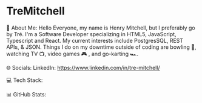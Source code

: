 # TreMitchell

💫 About Me: Hello Everyone, my name is Henry Mitchell, but I preferably go by Tré. I'm a Software Developer specializing in HTML5, JavaScript, Typescript and React. My current interests include PostgresSQL, REST APIs, & JSON. Things I do on my downtime outside of coding are bowling 🎳, watching TV 📺, video games 🎮 , and go-karting 🏎️.

🌐 Socials:
LinkedIn: https://www.linkedin.com/in/tre-mitchell/

💻 Tech Stack:

📊 GitHub Stats:
